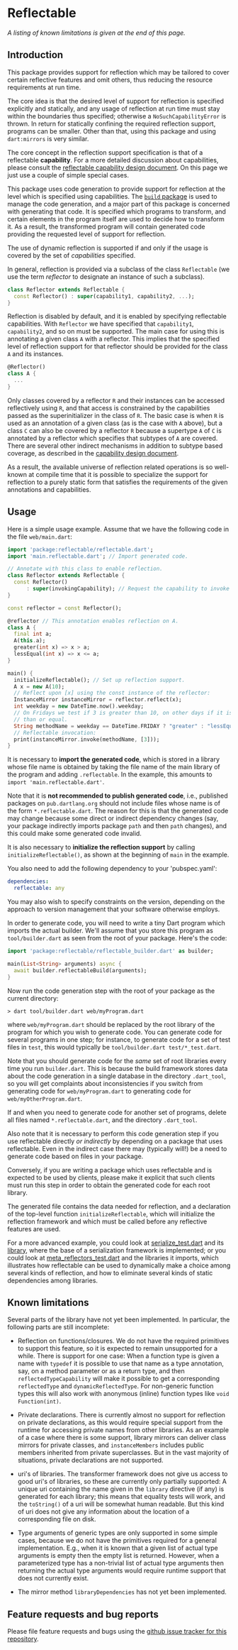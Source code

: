 # Reflectable

*A listing of known limitations is given at the end of this page.*


## Introduction

This package provides support for reflection which may be tailored to cover
certain reflective features and omit others, thus reducing the resource
requirements at run time.

The core idea is that the desired level of support for reflection is
specified explicitly and statically, and any usage of reflection at run
time must stay within the boundaries thus specified; otherwise a
`NoSuchCapabilityError` is thrown. In return for statically confining the
required reflection support, programs can be smaller. Other than that,
using this package and using `dart:mirrors` is very similar.

The core concept in the reflection support specification is that of a
reflectable **capability**. For a more detailed discussion about
capabilities, please consult the [reflectable capability design
document][1]. On this page we just use a couple of simple special cases.

[1]: https://github.com/dart-lang/reflectable/blob/master/doc/TheDesignOfReflectableCapabilities.md

This package uses code generation to provide support for reflection at the
level which is specified using capabilities. The [`build` package][2] is
used to manage the code generation, and a major part of this package is
concerned with generating that code. It is specified which programs to
transform, and certain elements in the program itself are used to decide
how to transform it. As a result, the transformed program will contain
generated code providing the requested level of support for reflection.

[2]: https://pub.dartlang.org/packages/build

The use of dynamic reflection is supported if and only if the usage is
covered by the set of *capabilities* specified.

In general, reflection is provided via a subclass of the class
`Reflectable` (we use the term *reflector* to designate an instance of such
a subclass).

```dart
class Reflector extends Reflectable {
  const Reflector() : super(capability1, capability2, ...);
}
```

Reflection is disabled by default, and it is enabled by specifying
reflectable capabilities. With `Reflector` we have specified that
`capability1`, `capability2`, and so on must be supported. The main case
for using this is annotating a given class `A` with a reflector. This
implies that the specified level of reflection support for that reflector
should be provided for the class `A` and its instances.

```dart
@Reflector()
class A {
  ...
}
```

Only classes covered by a reflector `R` and their instances can be accessed
reflectively using `R`, and that access is constrained by the capabilities
passed as the superinitializer in the class of `R`. The basic case is when
`R` is used as an annotation of a given class (as is the case with `A`
above), but a class `C` can also be covered by a reflector `R` because a
supertype `A` of `C` is annotated by a reflector which specifies that
subtypes of `A` are covered. There are several other indirect mechanisms in
addition to subtype based coverage, as described in the [capability design
document][1].

As a result, the available universe of reflection related operations is so
well-known at compile time that it is possible to specialize the support
for reflection to a purely static form that satisfies the requirements of
the given annotations and capabilities.


## Usage

Here is a simple usage example. Assume that we have the following code in
the file `web/main.dart`:

```dart
import 'package:reflectable/reflectable.dart';
import 'main.reflectable.dart'; // Import generated code.

// Annotate with this class to enable reflection.
class Reflector extends Reflectable {
  const Reflector()
      : super(invokingCapability); // Request the capability to invoke methods.
}

const reflector = const Reflector();

@reflector // This annotation enables reflection on A.
class A {
  final int a;
  A(this.a);
  greater(int x) => x > a;
  lessEqual(int x) => x <= a;
}

main() {
  initializeReflectable(); // Set up reflection support.
  A x = new A(10);
  // Reflect upon [x] using the const instance of the reflector:
  InstanceMirror instanceMirror = reflector.reflect(x);
  int weekday = new DateTime.now().weekday;
  // On Fridays we test if 3 is greater than 10, on other days if it is less
  // than or equal.
  String methodName = weekday == DateTime.FRIDAY ? "greater" : "lessEqual";
  // Reflectable invocation:
  print(instanceMirror.invoke(methodName, [3]));
}
```

It is necessary to **import the generated code**, which is stored in a
library whose file name is obtained by taking the file name of the main
library of the program and adding `.reflectable`. In the example, this
amounts to `import 'main.reflectable.dart'`.

Note that it is **not recommended to publish generated code**, i.e.,
published packages on `pub.dartlang.org` should not include files whose
name is of the form `*.reflectable.dart`. The reason for this is that the
generated code may change because some direct or indirect dependency
changes (say, your package indirectly imports package `path` and then
`path` changes), and this could make some generated code invalid.

It is also necessary to **initialize the reflection support** by calling
`initializeReflectable()`, as shown at the beginning of `main` in the
example.

You also need to add the following dependency to your 'pubspec.yaml':
```yaml
dependencies:
  reflectable: any
```

You may also wish to specify constraints on the version, depending on the
approach to version management that your software otherwise employs.

In order to generate code, you will need to write a tiny Dart program which
imports the actual builder. We'll assume that you store this program as
`tool/builder.dart` as seen from the root of your package. Here's the code:

```dart
import 'package:reflectable/reflectable_builder.dart' as builder;

main(List<String> arguments) async {
  await builder.reflectableBuild(arguments);
}
```

Now run the code generation step with the root of your package as the current
directory:

```shell
> dart tool/builder.dart web/myProgram.dart
```

where `web/myProgram.dart` should be replaced by the root library of the
program for which you wish to generate code. You can generate code for
several programs in one step; for instance, to generate code for a set of
test files in `test`, this would typically be
`tool/builder.dart test/*_test.dart`.

Note that you should generate code for the _same_ set of root libraries
every time you run `builder.dart`. This is because the build
framework stores data about the code generation in a single database in the
directory `.dart_tool`, so you will get complaints about inconsistencies if
you switch from generating code for `web/myProgram.dart` to generating code
for `web/myOtherProgram.dart`.

If and when you need to generate code for another set of programs, delete
all files named `*.reflectable.dart`, and the directory `.dart_tool`.

Also note that it is necessary to perform this code generation step if you
use reflectable directly *or indirectly* by depending on a package that
uses reflectable. Even in the indirect case there may (typically will!) be
a need to generate code based on files in your package.

Conversely, if you are writing a package which uses reflectable and is
expected to be used by clients, please make it explicit that such clients
must run this step in order to obtain the generated code for each root
library.

The generated file contains the data needed for reflection, and a
declaration of the top-level function `initializeReflectable`,
which will initialize the reflection framework and which must be called
before any reflective features are used.

For a more advanced example, you could look at [serialize_test.dart][4] and
its [library][5], where the base of a serialization framework is
implemented; or you could look at [meta_reflectors_test.dart][6] and the
libraries it imports, which illustrates how reflectable can be used to
dynamically make a choice among several kinds of reflection, and how to
eliminate several kinds of static dependencies among libraries.

[4]: https://github.com/dart-lang/test_reflectable/tree/master/test/serialize_test.dart
[5]: https://github.com/dart-lang/test_reflectable/tree/master/lib/serialize.dart
[6]: https://github.com/dart-lang/test_reflectable/tree/master/test/meta_reflectors_test.dart


## Known limitations

Several parts of the library have not yet been implemented. In particular, the
following parts are still incomplete:

- Reflection on functions/closures. We do not have the required primitives
  to support this feature, so it is expected to remain unsupported for a while.
  There is support for one case: When a function type is given a name with
  `typedef` it is possible to use that name as a type annotation, say, on a
  method parameter or as a return type, and then `reflectedTypeCapability`
  will make it possible to get a corresponding `reflectedType` and
  `dynamicReflectedType`. For non-generic function types this will also
  work with anonymous (inline) function types like `void Function(int)`.

- Private declarations. There is currently almost no support for reflection
  on private declarations, as this would require special support from the
  runtime for accessing private names from other libraries. As an example
  of a case where there is some support, library mirrors can deliver class
  mirrors for private classes, and `instanceMembers` includes public
  members inherited from private superclasses. But in the vast majority of
  situations, private declarations are not supported.

- uri's of libraries. The transformer framework does not give us access to
  good uri's of libraries, so these are currently only partially supported:
  A unique uri containing the name given in the `library` directive (if
  any) is generated for each library; this means that equality tests will
  work, and the `toString()` of a uri will be somewhat human readable. But
  this kind of uri does not give any information about the location of a
  corresponding file on disk.

- Type arguments of generic types are only supported in some simple cases,
  because we do not have the primitives required for a general
  implementation. E.g., when it is known that a given list of actual type
  arguments is empty then the empty list is returned. However, when a
  parameterized type has a non-trivial list of actual type arguments then
  returning the actual type arguments would require runtime support that does
  not currently exist.

- The mirror method `libraryDependencies` has not yet been implemented.


## Feature requests and bug reports

Please file feature requests and bugs using the
[github issue tracker for this repository][7].

[7]: https://github.com/dart-lang/reflectable/issues
